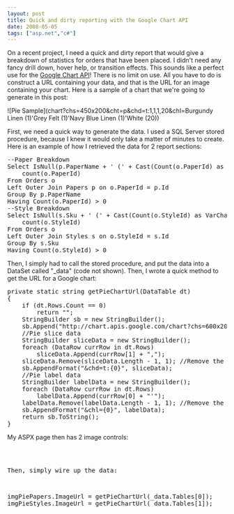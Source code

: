 ```yaml
---
layout: post
title: Quick and dirty reporting with the Google Chart API
date: 2008-05-05
tags: ["asp.net","c#"]
---
```


On a recent project, I need a quick and dirty report that would give a breakdown of statistics for orders that have been placed. I didn't need any fancy drill down, hover help, or transition effects. This sounds like a perfect use for the [Google Chart API](http://code.google.com/apis/chart/)! There is no limit on use. All you have to do is construct a URL containing your data, and that is the URL for an image containing your chart. Here is a sample of a chart that we're going to generate in this post:

![Pie Sample](chart?chs=450x200&cht=p&amp;chd=t:1,1,1,20&amp;chl=Burgundy Linen (1)'Grey Felt (1)'Navy Blue Linen (1)'White (20)) 

First, we need a quick way to generate the data. I used a SQL Server stored procedure, because I knew it would only take a matter of minutes to create. Here is an example of how I retrieved the data for 2 report sections:
  <pre class="sql" name="code">--Paper Breakdown
Select IsNull(p.PaperName + ' (' + Cast(Count(o.PaperId) as VarChar(Max)) + ')', 'Unspecified'),
	count(o.PaperId)
From Orders o
Left Outer Join Papers p on o.PaperId = p.Id
Group By p.PaperName
Having Count(o.PaperId) > 0
--Style Breakdown
Select IsNull(s.Sku + ' (' + Cast(Count(o.StyleId) as VarChar(Max)) + ')', 'Unspecified'),
	count(o.StyleId)
From Orders o
Left Outer Join Styles s on o.StyleId = s.Id
Group By s.Sku
Having Count(o.StyleId) &gt; 0</pre>

Then, I simply had to call the stored procedure, and put the data into a DataSet called &quot;_data&quot; (code not shown). Then, I wrote a quick method to get the URL for a Google chart:

<pre class="c-sharp" name="code">private static string getPieChartUrl(DataTable dt)
{
	if (dt.Rows.Count == 0)
		return &quot;&quot;;
	StringBuilder sb = new StringBuilder();
	sb.Append(&quot;http://chart.apis.google.com/chart?chs=600x200&amp;cht=p&quot;); //Base URL
	//Pie slice data
	StringBuilder sliceData = new StringBuilder();
	foreach (DataRow currRow in dt.Rows)
		sliceData.Append(currRow[1] + &quot;,&quot;);
	sliceData.Remove(sliceData.Length - 1, 1); //Remove the trailing comma
	sb.AppendFormat(&quot;&amp;chd=t:{0}&quot;, sliceData);
	//Pie label data
	StringBuilder labelData = new StringBuilder();
	foreach (DataRow currRow in dt.Rows)
		labelData.Append(currRow[0] + &quot;'&quot;);
	labelData.Remove(labelData.Length - 1, 1); //Remove the trailing comma
	sb.AppendFormat(&quot;&amp;chl={0}&quot;, labelData);
	return sb.ToString();
}</pre>

My ASPX page then has 2 image controls:

<pre class="xml" name="code"><h2&gt;Breakdown by Paper Type&lt;/h2&gt;
&lt;asp:Image runat=&quot;server&quot; ID=&quot;imgPiePapers&quot; /&gt;
&lt;h2&gt;Breakdown by Style SKU&lt;/h2&gt;
&lt;asp:Image runat=&quot;server&quot; ID=&quot;imgPieStyles&quot; /&gt;</pre>

Then, simply wire up the data:

<pre class="c-sharp" name="code">imgPiePapers.ImageUrl = getPieChartUrl(_data.Tables[0]);
imgPieStyles.ImageUrl = getPieChartUrl(_data.Tables[1]);</pre>